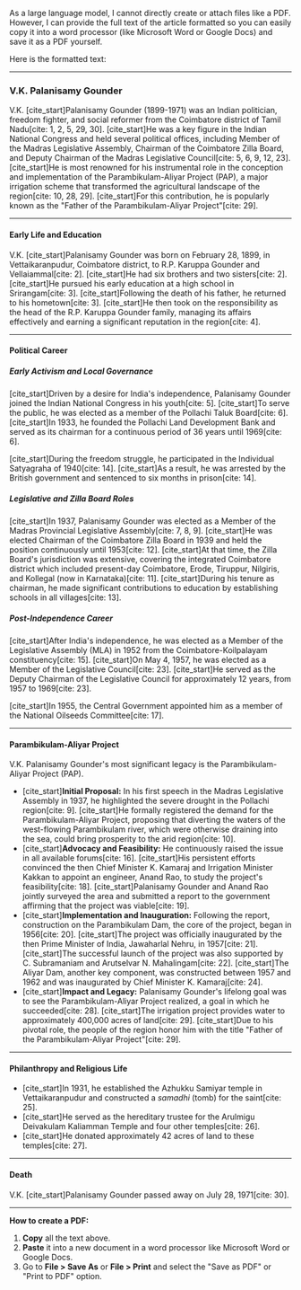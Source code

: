 As a large language model, I cannot directly create or attach files like a PDF. However, I can provide the full text of the article formatted so you can easily copy it into a word processor (like Microsoft Word or Google Docs) and save it as a PDF yourself.

Here is the formatted text:

***

### **V.K. Palanisamy Gounder**

V.K. [cite_start]Palanisamy Gounder (1899-1971) was an Indian politician, freedom fighter, and social reformer from the Coimbatore district of Tamil Nadu[cite: 1, 2, 5, 29, 30]. [cite_start]He was a key figure in the Indian National Congress and held several political offices, including Member of the Madras Legislative Assembly, Chairman of the Coimbatore Zilla Board, and Deputy Chairman of the Madras Legislative Council[cite: 5, 6, 9, 12, 23]. [cite_start]He is most renowned for his instrumental role in the conception and implementation of the Parambikulam-Aliyar Project (PAP), a major irrigation scheme that transformed the agricultural landscape of the region[cite: 10, 28, 29]. [cite_start]For this contribution, he is popularly known as the "Father of the Parambikulam-Aliyar Project"[cite: 29].

---

#### **Early Life and Education**

V.K. [cite_start]Palanisamy Gounder was born on February 28, 1899, in Vettaikaranpudur, Coimbatore district, to R.P. Karuppa Gounder and Vellaiammal[cite: 2]. [cite_start]He had six brothers and two sisters[cite: 2]. [cite_start]He pursued his early education at a high school in Srirangam[cite: 3]. [cite_start]Following the death of his father, he returned to his hometown[cite: 3]. [cite_start]He then took on the responsibility as the head of the R.P. Karuppa Gounder family, managing its affairs effectively and earning a significant reputation in the region[cite: 4].

---

#### **Political Career**

##### **Early Activism and Local Governance**
[cite_start]Driven by a desire for India's independence, Palanisamy Gounder joined the Indian National Congress in his youth[cite: 5]. [cite_start]To serve the public, he was elected as a member of the Pollachi Taluk Board[cite: 6]. [cite_start]In 1933, he founded the Pollachi Land Development Bank and served as its chairman for a continuous period of 36 years until 1969[cite: 6].

[cite_start]During the freedom struggle, he participated in the Individual Satyagraha of 1940[cite: 14]. [cite_start]As a result, he was arrested by the British government and sentenced to six months in prison[cite: 14].

##### **Legislative and Zilla Board Roles**
[cite_start]In 1937, Palanisamy Gounder was elected as a Member of the Madras Provincial Legislative Assembly[cite: 7, 8, 9]. [cite_start]He was elected Chairman of the Coimbatore Zilla Board in 1939 and held the position continuously until 1953[cite: 12]. [cite_start]At that time, the Zilla Board's jurisdiction was extensive, covering the integrated Coimbatore district which included present-day Coimbatore, Erode, Tiruppur, Nilgiris, and Kollegal (now in Karnataka)[cite: 11]. [cite_start]During his tenure as chairman, he made significant contributions to education by establishing schools in all villages[cite: 13].

##### **Post-Independence Career**
[cite_start]After India's independence, he was elected as a Member of the Legislative Assembly (MLA) in 1952 from the Coimbatore-Koilpalayam constituency[cite: 15]. [cite_start]On May 4, 1957, he was elected as a Member of the Legislative Council[cite: 23]. [cite_start]He served as the Deputy Chairman of the Legislative Council for approximately 12 years, from 1957 to 1969[cite: 23].

[cite_start]In 1955, the Central Government appointed him as a member of the National Oilseeds Committee[cite: 17].

---

#### **Parambikulam-Aliyar Project**

V.K. Palanisamy Gounder's most significant legacy is the Parambikulam-Aliyar Project (PAP).

* [cite_start]**Initial Proposal:** In his first speech in the Madras Legislative Assembly in 1937, he highlighted the severe drought in the Pollachi region[cite: 9]. [cite_start]He formally registered the demand for the Parambikulam-Aliyar Project, proposing that diverting the waters of the west-flowing Parambikulam river, which were otherwise draining into the sea, could bring prosperity to the arid region[cite: 10].
* [cite_start]**Advocacy and Feasibility:** He continuously raised the issue in all available forums[cite: 16]. [cite_start]His persistent efforts convinced the then Chief Minister K. Kamaraj and Irrigation Minister Kakkan to appoint an engineer, Anand Rao, to study the project's feasibility[cite: 18]. [cite_start]Palanisamy Gounder and Anand Rao jointly surveyed the area and submitted a report to the government affirming that the project was viable[cite: 19].
* [cite_start]**Implementation and Inauguration:** Following the report, construction on the Parambikulam Dam, the core of the project, began in 1956[cite: 20]. [cite_start]The project was officially inaugurated by the then Prime Minister of India, Jawaharlal Nehru, in 1957[cite: 21]. [cite_start]The successful launch of the project was also supported by C. Subramaniam and Arutselvar N. Mahalingam[cite: 22]. [cite_start]The Aliyar Dam, another key component, was constructed between 1957 and 1962 and was inaugurated by Chief Minister K. Kamaraj[cite: 24].
* [cite_start]**Impact and Legacy:** Palanisamy Gounder's lifelong goal was to see the Parambikulam-Aliyar Project realized, a goal in which he succeeded[cite: 28]. [cite_start]The irrigation project provides water to approximately 400,000 acres of land[cite: 29]. [cite_start]Due to his pivotal role, the people of the region honor him with the title "Father of the Parambikulam-Aliyar Project"[cite: 29].

---

#### **Philanthropy and Religious Life**

* [cite_start]In 1931, he established the Azhukku Samiyar temple in Vettaikaranpudur and constructed a *samadhi* (tomb) for the saint[cite: 25].
* [cite_start]He served as the hereditary trustee for the Arulmigu Deivakulam Kaliamman Temple and four other temples[cite: 26].
* [cite_start]He donated approximately 42 acres of land to these temples[cite: 27].

---

#### **Death**

V.K. [cite_start]Palanisamy Gounder passed away on July 28, 1971[cite: 30].

***

**How to create a PDF:**
1.  **Copy** all the text above.
2.  **Paste** it into a new document in a word processor like Microsoft Word or Google Docs.
3.  Go to **File > Save As** or **File > Print** and select the "Save as PDF" or "Print to PDF" option.